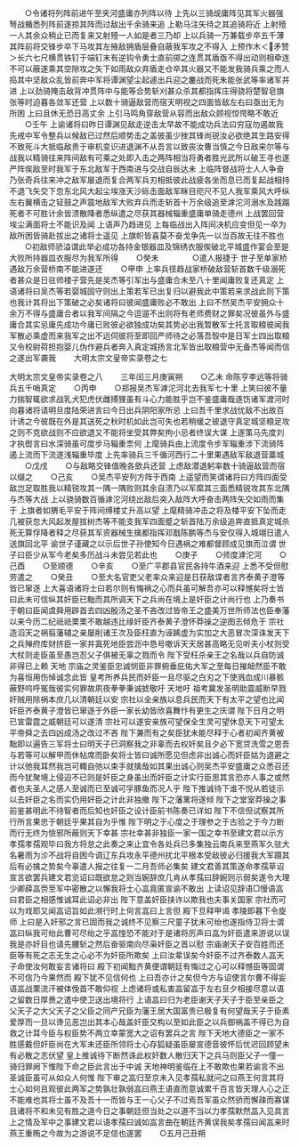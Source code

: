 <!-- { "loadSidebar": true } -->
　　○令诸将列阵前进午至夹河盛庸亦列阵以待  上先以三骑觇庸阵见其军火器强弩战楯悉列阵前遂掠其阵而过敌出千余骑来追  上勒马注矢待之其追骑将近  上射殪一人其余众稍止已而复来又射殪一人如是者三乃却  上以兵骑一万兼载步卒五千薄其阵前将交锋步卒下马攻其左掖敌拥盾层叠自蔽我军攻之不得入  上预作木＜矛赞＞长六七尺横贯铁钉于端钉末有逆钩令勇士直前掷之连贯其盾亟不得出动则相牵连不可以蔽遂乘其空隙攻之矢下如雨敌众弃盾走仓卒其火器又不能发我骑兵乘之而人捣其中坚敌众乱皆前奔中军将谭渊望尘起遽出兵迎之鏖战而死朱能张武等率诸军并进  上以劲骑掩击敌背冲贯阵中与能等合势斩刈甚众杀其都指挥庄得骁将楚智皂旗张等时迫暮各敛军还营  上以数十骑逼敌营而宿天明视之四面皆敌左右曰亟出无为所困  上曰且休无恐日高丈余  上引马鸣角穿敌营从容而出敌众顾视惊愕略不敢近
　　○壬午  上谕诸将曰昨日谭渊见敌走逆击太早故不能成功兵法曰穷寇勿遏故我先戒中军令整兵以候敌已过然后顺势击之盖彼虽少挫其锋尚锐汝必欲绝其生路安得不致死斗大抵临敌贵于审机变识进退渊不从吾言以致丧汝曹当慎之今日敌来尔等与战我以精骑往来阵间敌有可乘之处即入击之两阵相当将勇者胜光武所以破王寻也遂严阵俟敌至时我军于东北敌军于西南进与交战自辰达未  上临阵督战将士人人争奋乃张奇兵往来冲之敌军屡退而复合两军兵刃相抵彼此战疲各坐而息已而复起战相持不退飞矢交下忽东北风大起尘埃涨天沙砾击面敌军眯目咫尺不见人我军乘风大呼纵左右翼横击之钲鼓之声震地敌军大败弃兵而走斩首十万余级追至滹沱河溺水及践蹋死者不可胜计余皆溃散降者悉纵遣之尽获其器械辎重盛庸单骑走德州  上战罢回营埃尘满面将士不能识及闻  上语声乃趋进见  上每临战出入阵间决机应变但见一卒为敌所困皆骑赴拔出之诸将士遥见  上旗帜皆喜莫不奋戈争先一以当百故无往不胜也
　　○初敌师骄溢谓此举必成功各持金银器皿及锦绣衣服俟破北平城盛作宴会至是大败所持器皿衣服尽为我军所得
　　○癸未
　　　　○遣人报捷于  世子至单家桥遇敌万余营桥南不能进遂还
　　○甲申  上率兵径趋战家桥破敌营斩首数千级溺死者甚众是日驻师楼子营先是吴杰等引军出与盛庸合未至八十里闻庸败复还真定  上语诸将曰吴杰等若婴城固守则出上策若军已出复归以避我此中策若来求战此则下策也我计其将出下策破之必矣诸将曰彼闻盛庸败必不敢出  上曰不然吴杰平安拥众十余万不得与盛庸合者以我军间隔之今逗遛不出则将有老师费财之罪矣况彼虽外与盛庸合其实忌庸先成功今庸已败彼必欲独成功矣其势必出我暂散军士托言取粮彼闻我军散必乘虚而来我军之出不远伺彼将至即回严师待之必落吾彀中是日军士四出取粮又令校尉荷担抱婴儿伪作避兵者奔入真定城扬言北军皆出取粮营中无备杰等闻而信之遂出军袭我
　　大明太宗文皇帝实录卷之七


大明太宗文皇帝实录卷之八
　　三年闰三月庚寅朔
　　○乙未  命陈亨李远等将骑兵五千哨真定
　　○丙申
　　○郑报吴杰军滹沱河北去我军七十里  上笑曰彼不量力揣智辄欲求战乳犬犯虎伏雌搏狸虽有斗心力能胜乎岂不鉴盛庸哉遂饬诸军渡河时向暮诸将请明旦度陆荣进言曰今日出兵阴阳家所忌  上曰吾千里求战忧敌不出故百计诱之今彼既在外是其送死之秋时机如此岂可失也若稍缓之彼退守真定城坚粮足攻之则不克欲战则不应欲退又不能将坐受其弊矣拘小忌者终误大谋  上遂策马先度刘才执辔言曰水深骑虽可度步马辎重柰何  上麾骑兵由上流度令步军辎重涉下流骑阵遏上流而下流遂浅辎重毕度  上先率骑兵三千循河西行二十里果遇敌军敌退营藁城
　　○戊戌
　　○与敌略交锋值晚各歛兵还营  上虑敌潜退躬率数十骑逼敌营而宿以缀之
　　○己亥
　　○吴杰平安列方阵于西南  上遥望而笑谓诸将曰方阵四面受敌岂足取胜我以精锐攻其一隅一隅败则其余自溃乃以军縻其三面悉精锐攻其东北隅与杰等大战  上以骁骑数百循滹沱河绕出敌后突入敌阵大呼奋击两阵矢交如雨而集于  上旗者如猬毛平安于阵间缚楼丈升高以望  上麾精骑冲击之将及楼平安下坠而走几被获忽大风起发屋拔树杰等不能支我军四面蹙之斩首陆万余级追奔直抵真定城杀死无算俘降者释之尽获其军资器械生擒都指挥邓戬陈鹏等杰与安仅得入城翊日遣人送旗回北平  谕世子谨藏之以示后世子孙使知今日遇祸之难都督顾成见旗而泣谓  世子曰臣少从军今老矣多历战斗未尝见若此也
　　○庚子
　　○师度滹沱河
　　○己酉
　　○至顺德
　　○辛亥
　　○至广平郡县官民各持牛酒来迎  上悉不受但慰劳遣之
　　○癸丑
　　○至大名官吏父老率众来迎是日获敌谍者言齐泰黄子澄等皆已窜逐  上大喜语诸将士曰若尔则有悔祸之心而兵虽可解吾亦可以释憾矣将士皆曰此未可信纵其奸臣已黜而其所调天下之兵尚在境上是奸臣之计尚行也  上乃奏书于朝曰臣闻虞舜用辟首去四凶殷汤之圣不吝改过皆帝王之盛美万世所师法也臣奉藩以来今历二纪祇祇栗栗不敢越违比缘奸臣齐泰黄子澄怀莽操之逆图志倾危于  宗社造滔天之祸翦藩辅之亲屡削诸王次及臣枉直为诬餙虚为实加之大恶冒次深诛发天下之兵殚府库财挤臣一家并寘死地臣尝沥中恳号噭诉天天居甚高略无见听夫小杖则受大杖则走臣虽至愚岂忍父子俱被无辜之戮而令  陛下受枉杀亲王之名哉以兵自防诚非得已上赖  天地  宗庙之灵鉴臣忠诚悯臣非罪俯垂庇佑大军之至每日摧衄然臣不敢为喜恒用伤悼诚念此皆  皇考所养兵民而奸臣一且尽驱之白刃之下使溅血成川暴骸蔽野呜呼冤哉彼实何罪故夙夜拳拳秉诚摅敬吁  天地吁  祖考冀发圣明助震威断早戮奸贼用除祸本庶几以清朝廷以安  宗社以全亲族以息兵民而天下有太平之望也比闻奸臣齐泰黄子澄皆已窜逐于外臣一家长幼皆欣喜舞忭有更生之庆谓  陛下日月之明已宣雷霆之威朝廷可以遂清  宗社可以遂安亲族可望保全生灵可望休息天下可望太平帝舜之去四凶成汤之改过不吝  陛下兼而有之矣臣犹未能尽释于心者初闻齐黄被黜即以遍告三军将士曰明天子已洞察我之非辜而去权奸矣且夕必下宽贷洗雪之恩吾与若等可以解甲而休帖席而卧矣将士皆曰诚所愿见但虑非出诚心而奸臣姑为退避之计以弛我耳然我岂可輙自弛以束手就擒哉如其果出诚心则吴杰平安盛庸之众悉召还而今犹聚境上侵迫不已则是奸臣之身虽出而奸臣之计实行臣思其言恐亦人事之或然者也夫圣人之感人至诚而已至诚可孚豚鱼而况人乎  陛下推诚待下谁不悦从若徒示以去奸臣之名而实仍用奸臣之计此非独撤  陛下之藩篱将遂倾  陛下之堂室莽操之事前鉴甚明此不待智者而后知也奸臣之设计臣前书陈奏已详如  陛下不信但试察其所行所言果忠于朝廷乎果其自为乎惟  陛下明之于心度之于理参之于古验之于今力断而行无终为憸邪所蔽则天下幸甚  宗社幸甚非独臣一家一国之幸书至建文君以示方孝孺孝孺观毕曰我方将怠之此奏之来止宜令各处兵已多集独云南兵来至燕军久驻大名暑雨为沴不战将自困今调辽东兵攻永平德州扰北平根本受敌彼必归援我大军蹑其后有必擒之势矣今辜遣人报之往复一二月吾师必集矣  建文君善其策遂命孝孺草诏宣言欲罢兵建文君览诏曰既欲怠之则当婉辞庶几肯从孝孺曰辞婉则示弱矣遂令大理少卿薛嵓赍至军中密散之以懈我将士心嵓竟匿宣谕不敢出  上读诏见辞语□慢语嵓曰君臣之相感惟诚耳此诏必非出  陛下意盖奸臣挟诈以欺我也夫事关国家  宗社而可以为戏耶又闻嵓诏旨如此濒行时上何言嵓曰上言但  殿下旦释甲谒  孝陵即暮下令旋师  上曰是入奸邪之言已固而我之诚终不见察三尺童子犹未可绐也遂指侍卫将士谓嵓曰纵我可绐此曹可尽绐之乎嵓惶恐不能对于是诸将厉声曰嵓为奸臣遣来游说以误我是亦奸目也请先腰斩之然后奋驱南向尽枭奸臣之首以慰  宗庙谢天子安百姓而还臣等有死之志无生之心必不为奸臣所欺矣  上曰汝辈误矣今奸臣不过齐泰数人嵓天子命使汝何敢妄言诸将曰  殿下初闻黜齐黄便谓朝廷有悔过之心可以释憾臣等固谓不可信乃今果然而  殿下犹不见信何也  上曰吾亦计之矣但今方与诏使言尔曹不得妄语嵓战栗流汗被体俛首不敢仰视  上虑诸将或私害嵓留嵓于左右旦夕相接尽意以语之留数日厚赉之遣中使卫送出境将行  上语嵓曰归为老臣谢天子天子于臣至亲臣之父天子之大父天子之父臣之同产兄臣为藩王居大国富贵已极复有何望哉天子于臣素爱厚而一旦以谗见恶岂出其本心哉盖奸臣交构以至如此臣之以兵御祸盖不得已为自救之计耳今臣与权臣势不两立幸蒙宽大之诏有罢兵之言  陛下天地大德臣之一家不胜感戴但奸臣尚在大军未还臣所领将士心存狐疑虽臣屡宣德音彼怀后忧迟回顾望未有必散之志伏望  皇上推诚待下断然诛此权奸数人散归天下之兵马则臣父子一僮一骑归罪阙下惟陛下命之臣此言出于中诚  天地神明鉴临在上不敢欺也果若谕言不出圣诚臣虽可从如众人何惟  陛下审之嵓归至京未入见孝孺私就问之曰燕王何言其将士心如何且观彼此两军之势孰壮孰弱嵓曰燕王语直而意诚累千百言皆天理人心之正不能难也其将士虽不及吾十一而皆与王一心父子不过焉吾军虽众然骄而懈疎而寡谋且诸将不和未见有胜之道今日之事朝廷但当处之以道不当以力孝孺默然嵓入见具言  上之情及军中之事建文君以语孝孺曰诚如嵓言曲在朝廷齐黄误我矣孝孺曰闻嵓来时燕王重贿之今故为之游说不足信也遂罢
　　○五月己丑朔
